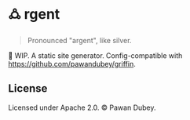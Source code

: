 # 🜛 rgent

> Pronounced "argent", like silver.

🚧 WIP. A static site generator. Config-compatible with https://github.com/pawandubey/griffin.

## License

Licensed under Apache 2.0. © Pawan Dubey.
